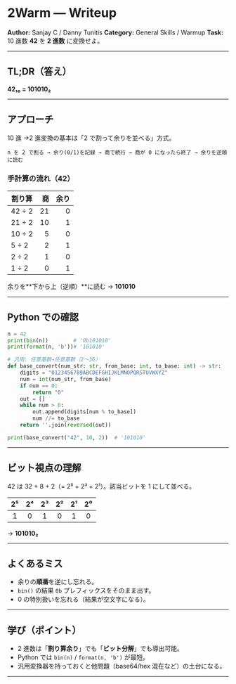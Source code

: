 # 2Warm — Writeup

**Author:** Sanjay C / Danny Tunitis
**Category:** General Skills / Warmup
**Task:** 10 進数 **42** を **2 進数** に変換せよ。

---

## TL;DR（答え）

**42₁₀ = 101010₂**

---

## アプローチ

10 進 →2 進変換の基本は「2 で割って余りを並べる」方式。

```text
n を 2 で割る → 余り(0/1)を記録 → 商で続行 → 商が 0 になったら終了 → 余りを逆順に読む
```

### 手計算の流れ（42）

| 割り算 |  商 | 余り |
| ------ | --: | ---: |
| 42 ÷ 2 |  21 |    0 |
| 21 ÷ 2 |  10 |    1 |
| 10 ÷ 2 |   5 |    0 |
| 5 ÷ 2  |   2 |    1 |
| 2 ÷ 2  |   1 |    0 |
| 1 ÷ 2  |   0 |    1 |

余りを**下から上（逆順）**に読む → **101010**

---

## Python での確認

```python
n = 42
print(bin(n))        # '0b101010'
print(format(n, 'b'))# '101010'

# 汎用: 任意基数→任意基数（2〜36）
def base_convert(num_str: str, from_base: int, to_base: int) -> str:
    digits = "0123456789ABCDEFGHIJKLMNOPQRSTUVWXYZ"
    num = int(num_str, from_base)
    if num == 0:
        return "0"
    out = []
    while num > 0:
        out.append(digits[num % to_base])
        num //= to_base
    return ''.join(reversed(out))

print(base_convert("42", 10, 2))  # '101010'
```

---

## ビット視点の理解

42 は 32 + 8 + 2（= 2⁵ + 2³ + 2¹）。該当ビットを 1 にして並べる。

| 2⁵  | 2⁴  | 2³  | 2²  | 2¹  | 2⁰  |
| :-: | :-: | :-: | :-: | :-: | :-: |
|  1  |  0  |  1  |  0  |  1  |  0  |

→ **101010₂**

---

## よくあるミス

- 余りの**順番**を逆にし忘れる。
- `bin()` の結果 `0b` プレフィックスをそのまま出す。
- 0 の特別扱いを忘れる（結果が空文字になる）。

---

## 学び（ポイント）

- 2 進数は「**割り算余り**」でも「**ビット分解**」でも導出可能。
- Python では `bin(n)` / `format(n, 'b')` が最短。
- 汎用変換器を持っておくと他問題（base64/hex 混在など）の土台になる。

---
